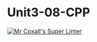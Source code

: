 # Unit3-08-CPP
[![Mr Coxall's Super Linter](https://github.com/ICS3U-Programming-Adwok-k/Unit3-08-CPP/workflows/Mr%20Coxall's%20Super%20Linter/badge.svg)](https://github.com/ICS3U-Programming-Adwok-k/Unit3-08-CPP/actions/)
